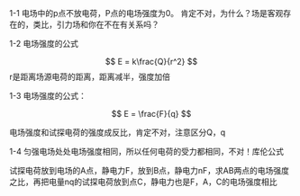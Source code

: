 
1-1 
电场中的p点不放电荷，P点的电场强度为0。
肯定不对，为什么？场是客观存在的，类比，引力场和你在不在有关系吗？

1-2
电场强度的公式

$$
E = k\frac{Q}{r^2}
$$
r是距离场源电荷的距离，距离减半，强度加倍

1-3
电场强度的公式：

$$
E = \frac{F}{q}
$$

电场强度和试探电荷的强度成反比，肯定不对，注意区分Q，q

1-4
匀强电场处处电场强度相同，所以任何电荷的受力都相同，不对！库伦公式


试探电荷放到电场的A点，静电力F，放到B点，静电力nF，求AB两点的电场强度之比，再把电量nq的试探电荷放到点C，静电力也是F，A，C的电场强度相比


